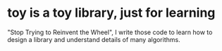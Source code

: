 # toy is a toy library, just for learning

"Stop Trying to Reinvent the Wheel", I write those code to learn how to design a library and understand details of many algorithms.